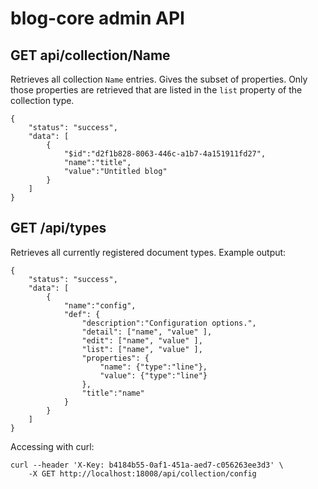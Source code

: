 # blog-core admin API

## GET api/collection/Name

Retrieves all collection `Name` entries. Gives the subset of properties.
Only those properties are retrieved that are listed in the `list`
property of the collection type.

    {
        "status": "success",
        "data": [
            {
                "$id":"d2f1b828-8063-446c-a1b7-4a151911fd27",
                "name":"title",
                "value":"Untitled blog"
            }
        ]
    }

## GET /api/types

Retrieves all currently registered document types.
Example output:

    {
        "status": "success",
        "data": [
            {
                "name":"config",
                "def": {
                    "description":"Configuration options.",
                    "detail": ["name", "value" ],
                    "edit": ["name", "value" ],
                    "list": ["name", "value" ],
                    "properties": {
                        "name": {"type":"line"},
                        "value": {"type":"line"}
                    },
                    "title":"name"
                }
            }
        ]
    }

Accessing with curl:

    curl --header 'X-Key: b4184b55-0af1-451a-aed7-c056263ee3d3' \
        -X GET http://localhost:18008/api/collection/config
